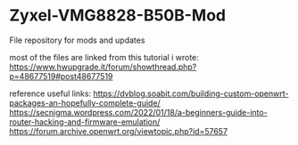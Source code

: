 # Zyxel-VMG8828-B50B-Mod
File repository for mods and updates

most of the files are linked from this tutorial i wrote: https://www.hwupgrade.it/forum/showthread.php?p=48677519#post48677519


reference useful links:
https://dvblog.soabit.com/building-custom-openwrt-packages-an-hopefully-complete-guide/
https://secnigma.wordpress.com/2022/01/18/a-beginners-guide-into-router-hacking-and-firmware-emulation/
https://forum.archive.openwrt.org/viewtopic.php?id=57657
